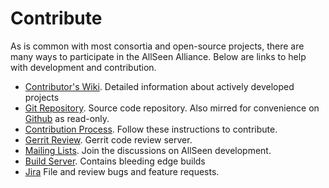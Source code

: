 # Contribute

As is common with most consortia and open-source projects, there 
are many ways to participate in the AllSeen Alliance. Below are 
links to help with development and contribution.

* [Contributor's Wiki][wiki]. Detailed information about actively developed projects
* [Git Repository][git]. Source code repository. Also mirred for convenience on [Github][github] as read-only.
* [Contribution Process][process]. Follow these instructions to contribute.
* [Gerrit Review][gerrit]. Gerrit code review server.
* [Mailing Lists][mailing-lists]. Join the discussions on AllSeen development.
* [Build Server][build-server]. Contains bleeding edge builds
* [Jira][jira] File and review bugs and feature requests.

[wiki]: https://wiki.allseenalliance.org/
[git]: https://git.allseenalliance.org/gerrit/#/admin/projects/
[github]: https://github.com/allseenalliance
[process]: https://wiki.allseenalliance.org/develop/contributing_source_code
[gerrit]: https://git.allseenalliance.org/gerrit/
[mailing-lists]: https://lists.allseenalliance.org/
[build-server]: https://build.allseenalliance.org/
[jira]: https://jira.allseenalliance.org
